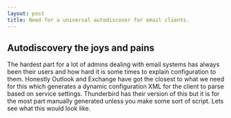 ```yaml
---
layout: post
title: Need for a universal autodiscover for email clients.
---
```


## Autodiscovery the joys and pains  
  
The hardest part for a lot of admins dealing with email systems has always been their users and how hard it is some times to explain configuration to them. Honestly Outlook and Exchange have got the closest to what we need for this which generates a dynamic configuration XML for the client to parse based on service settings. Thunderbird has their version of this but it is for the most part manually generated unless you make some sort of script. Lets see what this would look like.
